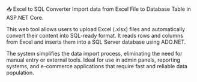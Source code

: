 📥 Excel to SQL Converter
Import data from Excel File to Database Table in ASP.NET Core.

This web tool allows users to upload Excel (.xlsx) files and automatically convert their content into SQL-ready format. It reads rows and columns from Excel and inserts them into a SQL Server database using ADO.NET.

The system simplifies the data import process, eliminating the need for manual entry or external tools. Ideal for use in admin panels, reporting systems, and e-commerce applications that require fast and reliable data population.
